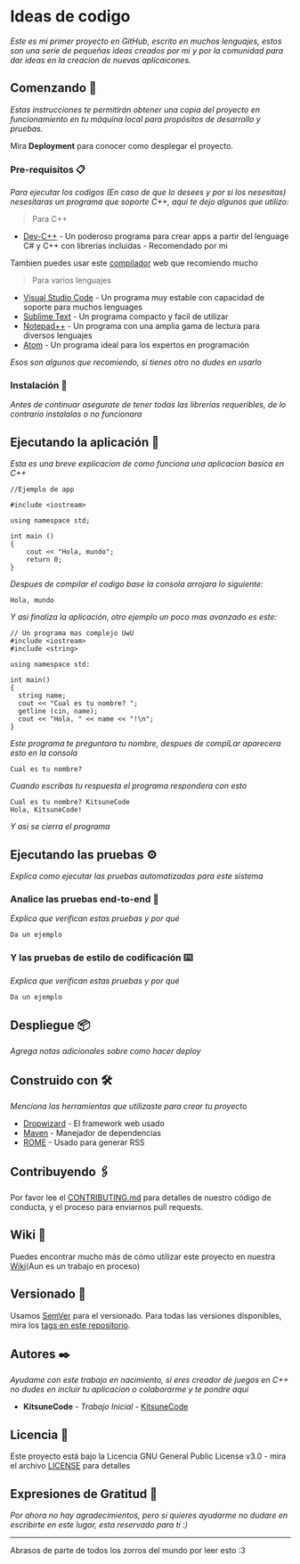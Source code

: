 # Ideas de codigo

_Este es mi primer proyecto en GitHub, escrito en muchos lenguajes, estos son una serie de pequeñas ideas creados por mi y por la comunidad para dar ideas en la creacion de nuevas aplicaicones._

## Comenzando 🚀

_Estas instrucciones te permitirán obtener una copia del proyecto en funcionamiento en tu máquina local para propósitos de desarrollo y pruebas._

Mira **Deployment** para conocer como desplegar el proyecto.


### Pre-requisitos 📋

_Para ejecutar los codigos (En caso de que lo desees y por si los nesesitas) nesesitaras un programa que soporte C++, aqui te dejo algunos que utilizo:_

> Para C++
* [Dev-C++](https://www.bloodshed.net) - Un poderoso programa para crear apps a partir del lenguage C# y C++ con librerias incluidas - Recomendado por mi

Tambien puedes usar este [compilador](http://cpp.sh) web que recomiendo mucho

> Para varios lenguajes
* [Visual Studio Code](https://code.visualstudio.com) - Un programa muy estable con capacidad de soporte para muchos lenguages
* [Sublime Text](https://www.sublimetext.com) - Un programa compacto y facil de utilizar
* [Notepad++](https://notepad-plus-plus.org) - Un programa con una amplia gama de lectura para diversos lenguajes
* [Atom](https://atom.io) - Un programa ideal para los expertos en programación

_Esos son algunos que recomiendo, si tienes otro no dudes en usarlo_

### Instalación 🔧

_Antes de continuar asegurate de tener todas las librerias requeribles, de lo contrario instalalas o no funcionara_

## Ejecutando la aplicación 💬

_Esta es una breve explicacion de como funciona una aplicacion basica en C++_

```
//Ejemplo de app

#include <iostream>

using namespace std;
 
int main () 
{
    cout << "Hola, mundo";
    return 0;
}
```
_Despues de compilar el codigo base la consola arrojara lo siguiente:_
```
Hola, mundo
```
_Y asi finaliza la aplicación, otro ejemplo un poco mas avanzado es este:_
```
// Un programa mas complejo UwU
#include <iostream>
#include <string>

using namespace std:

int main()
{
  string name;
  cout << "Cual es tu nombre? ";
  getline (cin, name);
  cout << "Hola, " << name << "!\n";
}
```
_Este programa te preguntara tu nombre, despues de compiLar aparecera esto en la consola_
```
Cual es tu nombre?
```
_Cuando escribas tu respuesta el programa respondera con esto_
```
Cual es tu nombre? KitsuneCode
Hola, KitsuneCode!
```
_Y asi se cierra el programa_




## Ejecutando las pruebas ⚙️

_Explica como ejecutar las pruebas automatizadas para este sistema_

### Analice las pruebas end-to-end 🔩

_Explica que verifican estas pruebas y por qué_

```
Da un ejemplo
```

### Y las pruebas de estilo de codificación ⌨️

_Explica que verifican estas pruebas y por qué_

```
Da un ejemplo
```

## Despliegue 📦

_Agrega notas adicionales sobre como hacer deploy_

## Construido con 🛠️

_Menciona las herramientas que utilizaste para crear tu proyecto_

* [Dropwizard](http://www.dropwizard.io/1.0.2/docs/) - El framework web usado
* [Maven](https://maven.apache.org/) - Manejador de dependencias
* [ROME](https://rometools.github.io/rome/) - Usado para generar RSS

## Contribuyendo 🖇️

Por favor lee el [CONTRIBUTING.md](https://github.com/KitsuneCode/IdeasDeCodigo/blob/General/CONTRIBUTING.md) para detalles de nuestro código de conducta, y el proceso para enviarnos pull requests.

## Wiki 📖

Puedes encontrar mucho más de cómo utilizar este proyecto en nuestra [Wiki](https://github.com/KitsuneCode/IdeasDeCodigo/wiki)(Aun es un trabajo en proceso)

## Versionado 📌

Usamos [SemVer](http://semver.org/) para el versionado. Para todas las versiones disponibles, mira los [tags en este repositorio](https://github.com/KitsuneCode/IdeasDeCodigo/tags).

## Autores ✒️

_Ayudame con este trabajo en nacimiento, si eres creador de juegos en C++ no dudes en incluir tu aplicacion o colaborarme y te pondre aqui_

* **KitsuneCode** - *Trabajo Inicial* - [KitsuneCode](https://github.com/KitsuneCode)

## Licencia 📄

Este proyecto está bajo la Licencia GNU General Public License v3.0 - mira el archivo [LICENSE](LICENSE) para detalles

## Expresiones de Gratitud 🎁

_Por ahora no hay agradecimientos, pero si quieres ayudarme no dudare en escribirte en este lugar, esta reservado para ti :)_



---
Abrasos de parte de todos los zorros del mundo por leer esto :3
